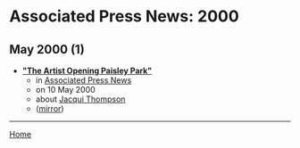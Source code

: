 # Associated Press News: 2000

## May 2000 (1)

 - [**"The Artist Opening Paisley Park"**](https://apnews.com/768f6b1658854741d42d1211d0f1f428)
    - in [Associated Press News](../../../publications/a-e/associated-press-news/index.md)
    - on 10 May 2000
    - about [Jacqui Thompson](../../../topics/jacqui-thompson/index.md)
    - ([mirror](https://web.archive.org/web/*/https://apnews.com/768f6b1658854741d42d1211d0f1f428))

----

[Home](../index.md)
